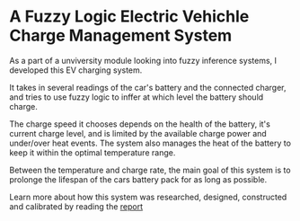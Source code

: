 # A Fuzzy Logic Electric Vehichle Charge Management System

As a part of a unviversity module looking into fuzzy inference systems, I developed this EV charging system.

It takes in several readings of the car's battery and the connected charger, and tries to use fuzzy logic to inffer at which level the battery should charge.

The charge speed it chooses depends on the health of the battery, it's current charge level, and is limited by the available charge power and under/over heat events.
The system also manages the heat of the battery to keep it within the optimal temperature range.

Between the temperature and charge rate, the main goal of this system is to prolonge the lifespan of the cars battery pack for as long as possible.

Learn more about how this system was researched, designed, constructed and calibrated by reading the [report](https://drive.google.com/file/d/1CYO9YHfNwMKstC5XvIym3Xy2h0Ejzqg-/view?usp=sharing)
